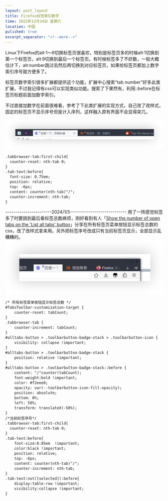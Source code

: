 ```yaml
---
layout: post_layout
title: Firefox标签索引数字
time: 2022年12月24日 星期六
location: 中国
pulished: true
excerpt_separator: "<!--more-->"
---
```

Linux下Firefox的alt·1～9切换标签页很喜欢，特别是标签页多的时候alt·1切换到第一个标签页，alt·9切换到最后一个标签页。有时候标签多了不好数，一般大概估计下，alt·number跳过去然后再切换到对应标签页，如果给标签页都加上数字索引序号就方便多了。
<!--more-->

标签页数字索引很多扩展都提供这个功能，扩展中心搜索“tab number”好多此类扩展，不过我记得有css可以实现类似功能。搜索了下果然有，利用::before在标签页标题前面加数字索引。

不过直接加数字在前面很难看，参考了下此类扩展的实现方式，自己改了改样式，固定的标签页不显示序号但是计入序列，这样融入原有界面不会显得突兀。

<img src="/assets/img/tabindex.png" width="781px" />

```
.tabbrowser-tab:first-child{
  counter-reset: nth-tab 0;
}
.tab-text:before{
  font-size: 0.75em;
  position: relative;
  top: -6px;
  content: counter(nth-tab)"/";
  counter-increment: nth-tab;
}

```
-----------------------2024/1/5----------------------------
用了一阵感觉标签多了时要跳到最后看标签总数麻烦，刚好看到有人「[Show the number of open tabs on the 'List all tabs' button](https://np.reddit.com/r/FirefoxCSS/comments/s4wsww/show_the_number_of_open_tabs_on_the_list_all_tabs/)」分享在所有标签页菜单按钮显示标签总数的css，改了改样式拿来用。另外把标签序号改成只有当前标签页显示，全部显示乱糟糟的。
<img src="/assets/img/tabcount.png" width="563px" />
```
/* 所有标签菜单按钮显示标签总数 */  
#TabsToolbar-customization-target {  
    counter-reset: tabCount;  
}  
.tabbrowser-tab {  
    counter-increment: tabCount;  
}  
#alltabs-button > .toolbarbutton-badge-stack > .toolbarbutton-icon {  
    visibility: collapse !important;  
}  
#alltabs-button > .toolbarbutton-badge-stack {  
    position: relative !important;  
}  
#alltabs-button > .toolbarbutton-badge-stack::before {  
    content: "/"counter(tabCount);  
    font-weight:bold !important;
    color: #f2eee8;  
    opacity: var(--toolbarbutton-icon-fill-opacity);  
    position: absolute;  
    bottom: 0%;  
    left: 50%;  
    transform: translateX(-50%);  
}
/*当前标签序号*/
.tabbrowser-tab:first-child{
  counter-reset: nth-tab 0;
}
.tab-text:before{
    font-size:0.85em  !important;
    color:black !important;
    position: relative;
    top: -6px;
    content: counter(nth-tab)"/";
    counter-increment: nth-tab;
}
.tab-text:not([selected]):before{
    display:table-row !important;
    visibility:collapse !important;    
}
```
